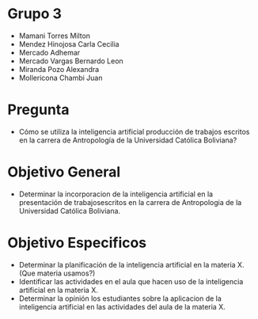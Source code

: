# Grupo 3
- Mamani Torres Milton
- Mendez Hinojosa Carla Cecilia
- Mercado Adhemar
- Mercado Vargas Bernardo Leon
- Miranda Pozo Alexandra
- Mollericona Chambi Juan

# Pregunta
-  Cómo se utiliza la inteligencia artificial producción de trabajos escritos en la carrera de Antropología de la Universidad Católica Boliviana?

# Objetivo General
- Determinar la incorporacion de la inteligencia artificial en la presentación de trabajosescritos en la carrera de Antropologia de la Universidad Católica Boliviana.

# Objetivo Especificos
- Determinar la planificación de la inteligencia artificial en la materia X.(Que materia usamos?)
- Identificar las actividades en el aula que hacen uso de la inteligencia artificial en la materia X.
- Determinar la opinión los estudiantes sobre la aplicacion de la inteligencia artificial en las actividades del aula de la materia X.